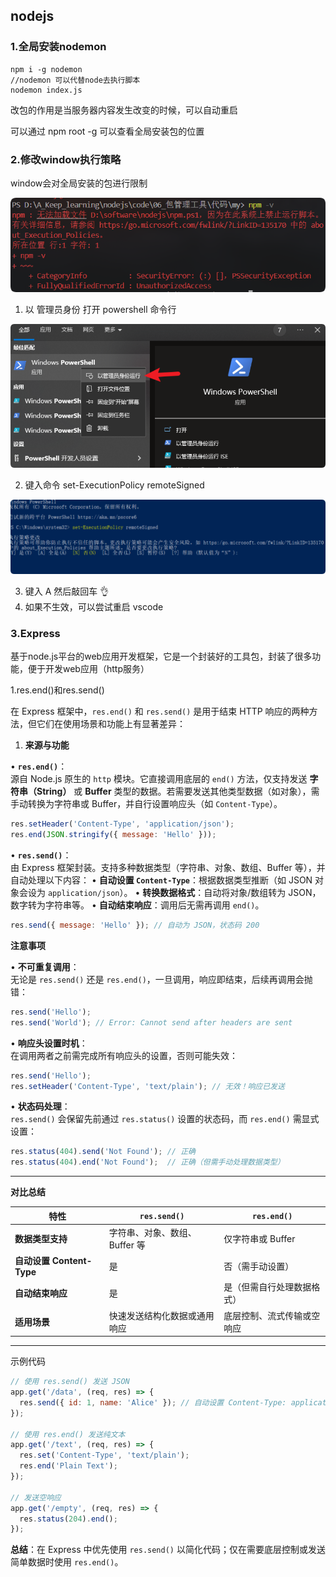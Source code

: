 



## nodejs

### 1.全局安装nodemon

```
npm i -g nodemon
//nodemon 可以代替node去执行脚本
nodemon index.js
```

改包的作用是当服务器内容发生改变的时候，可以自动重启

可以通过 npm root -g 可以查看全局安装包的位置

### 2.修改window执行策略

window会对全局安装的包进行限制

![QQ_1742635062601](./assets/QQ_1742635062601.png)

1. 以 管理员身份 打开 powershell 命令行

![QQ_1742635436942](./assets/QQ_1742635436942.png)

2. 键入命令 set-ExecutionPolicy remoteSigned

![QQ_1742635456096](./assets/QQ_1742635456096.png)

3. 键入 A 然后敲回车 👌 
4. 如果不生效，可以尝试重启 vscode

### 3.Express

基于node.js平台的web应用开发框架，它是一个封装好的工具包，封装了很多功能，便于开发web应用（http服务）

1.res.end()和res.send()




在 Express 框架中，`res.end()` 和 `res.send()` 是用于结束 HTTP 响应的两种方法，但它们在使用场景和功能上有显著差异：

1. **来源与功能**

• **`res.end()`**：  
  源自 Node.js 原生的 `http` 模块。它直接调用底层的 `end()` 方法，仅支持发送 **字符串（String）** 或 **Buffer** 类型的数据。若需要发送其他类型数据（如对象），需手动转换为字符串或 Buffer，并自行设置响应头（如 `Content-Type`）。

  ```javascript
res.setHeader('Content-Type', 'application/json');
res.end(JSON.stringify({ message: 'Hello' }));
  ```

• **`res.send()`**：  
  由 Express 框架封装。支持多种数据类型（字符串、对象、数组、Buffer 等），并自动处理以下内容：
  • **自动设置 `Content-Type`**：根据数据类型推断（如 JSON 对象会设为 `application/json`）。
  • **转换数据格式**：自动将对象/数组转为 JSON，数字转为字符串等。
  • **自动结束响应**：调用后无需再调用 `end()`。

  ```javascript
res.send({ message: 'Hello' }); // 自动为 JSON，状态码 200
  ```

 **注意事项**

• **不可重复调用**：  
  无论是 `res.send()` 还是 `res.end()`，一旦调用，响应即结束，后续再调用会抛错：

  ```javascript
res.send('Hello');
res.send('World'); // Error: Cannot send after headers are sent
  ```

• **响应头设置时机**：  
  在调用两者之前需完成所有响应头的设置，否则可能失效：

  ```javascript
res.send('Hello');
res.setHeader('Content-Type', 'text/plain'); // 无效！响应已发送
  ```

• **状态码处理**：  
  `res.send()` 会保留先前通过 `res.status()` 设置的状态码，而 `res.end()` 需显式设置：

  ```javascript
res.status(404).send('Not Found'); // 正确
res.status(404).end('Not Found');  // 正确（但需手动处理数据类型）
  ```

---

 **对比总结**

| **特性**                  | `res.send()`                  | `res.end()`                |
| ------------------------- | ----------------------------- | -------------------------- |
| **数据类型支持**          | 字符串、对象、数组、Buffer 等 | 仅字符串或 Buffer          |
| **自动设置 Content-Type** | 是                            | 否（需手动设置）           |
| **自动结束响应**          | 是                            | 是（但需自行处理数据格式） |
| **适用场景**              | 快速发送结构化数据或通用响应  | 底层控制、流式传输或空响应 |

---

示例代码

```javascript
// 使用 res.send() 发送 JSON
app.get('/data', (req, res) => {
  res.send({ id: 1, name: 'Alice' }); // 自动设置 Content-Type: application/json
});

// 使用 res.end() 发送纯文本
app.get('/text', (req, res) => {
  res.set('Content-Type', 'text/plain');
  res.end('Plain Text');
});

// 发送空响应
app.get('/empty', (req, res) => {
  res.status(204).end();
});
```

**总结**：在 Express 中优先使用 `res.send()` 以简化代码；仅在需要底层控制或发送简单数据时使用 `res.end()`。

